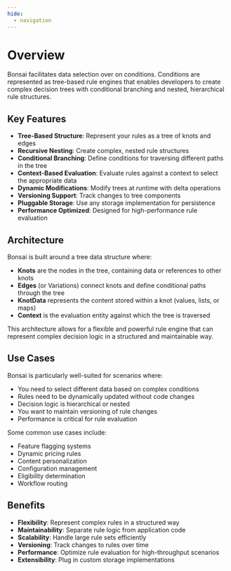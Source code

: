 ```yaml
---
hide:
  - navigation
---
```


# Overview

Bonsai facilitates data selection over on conditions. Conditions are represented as tree-based rule engines that
enables developers to create complex decision trees with conditional branching and nested, hierarchical rule structures.

## Key Features

- **Tree-Based Structure**: Represent your rules as a tree of knots and edges
- **Recursive Nesting**: Create complex, nested rule structures
- **Conditional Branching**: Define conditions for traversing different paths in the tree
- **Context-Based Evaluation**: Evaluate rules against a context to select the appropriate data
- **Dynamic Modifications**: Modify trees at runtime with delta operations
- **Versioning Support**: Track changes to tree components
- **Pluggable Storage**: Use any storage implementation for persistence
- **Performance Optimized**: Designed for high-performance rule evaluation

## Architecture

Bonsai is built around a tree data structure where:

- **Knots** are the nodes in the tree, containing data or references to other knots
- **Edges** (or Variations) connect knots and define conditional paths through the tree
- **KnotData** represents the content stored within a knot (values, lists, or maps)
- **Context** is the evaluation entity against which the tree is traversed

This architecture allows for a flexible and powerful rule engine that can represent complex decision logic in a structured and maintainable way.

## Use Cases

Bonsai is particularly well-suited for scenarios where:

- You need to select different data based on complex conditions
- Rules need to be dynamically updated without code changes
- Decision logic is hierarchical or nested
- You want to maintain versioning of rule changes
- Performance is critical for rule evaluation

Some common use cases include:

- Feature flagging systems
- Dynamic pricing rules
- Content personalization
- Configuration management
- Eligibility determination
- Workflow routing

## Benefits

- **Flexibility**: Represent complex rules in a structured way
- **Maintainability**: Separate rule logic from application code
- **Scalability**: Handle large rule sets efficiently
- **Versioning**: Track changes to rules over time
- **Performance**: Optimize rule evaluation for high-throughput scenarios
- **Extensibility**: Plug in custom storage implementations
